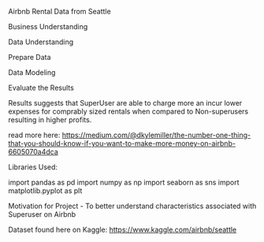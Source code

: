 Airbnb Rental Data from Seattle 

Business Understanding

Data Understanding

Prepare Data

Data Modeling

Evaluate the Results

Results suggests that SuperUser are able to charge more an incur lower expenses for comprably sized rentals when compared to Non-superusers resulting in higher profits.

read more here: https://medium.com/@dkylemiller/the-number-one-thing-that-you-should-know-if-you-want-to-make-more-money-on-airbnb-6605070a4dca

Libraries Used:

import pandas as pd
import numpy as np
import seaborn as sns
import matplotlib.pyplot as plt

Motivation for Project - To better understand characteristics associated with Superuser on Airbnb

Dataset found here on Kaggle: https://www.kaggle.com/airbnb/seattle

